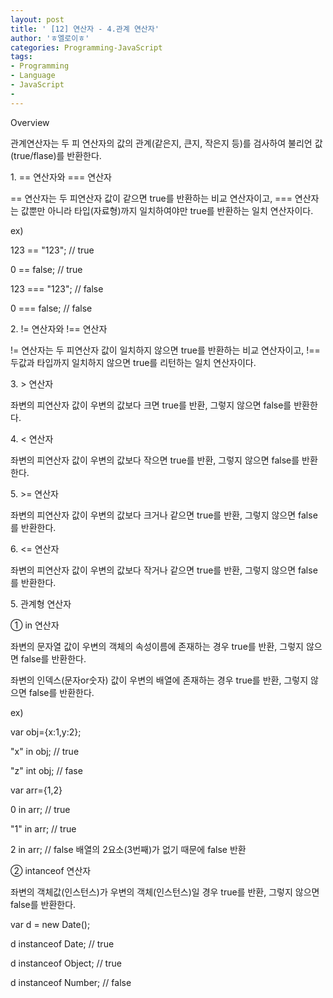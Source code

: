 ```yaml
---
layout: post
title: ' [12] 연산자 - 4.관계 연산자'
author: 'ㅎ엘로이ㅎ'
categories: Programming-JavaScript
tags:
- Programming
- Language
- JavaScript
-
---
```



<script> location.href='https://cafe.naver.com/develoid/701886' ; </script>

<p>Overview</p>
<p>관계연산자는 두 피 연산자의 값의 관계(같은지, 큰지, 작은지 등)를 검사하여 불리언 값(true/flase)를 반환한다.</p>
<p>1. == 연산자와 === 연산자</p>
<p>== 연산자는 두 피연산자 값이 같으면 true를 반환하는 비교 연산자이고, === 연산자는 값뿐만 아니라 타입(자료형)까지 일치하여야만 true를 반환하는 일치 연산자이다.</p>
<p>ex)</p>
<p>123 == "123";&nbsp;// true</p>
<p>0 == false;&nbsp;// true</p>
<p>123 === "123";&nbsp;// false</p>
<p>0 === false;&nbsp;// false</p>
<p>2. != 연산자와 !== 연산자</p>
<p>!= 연산자는 두 피연산자 값이 일치하지 않으면 true를 반환하는 비교 연산자이고,&nbsp;!== 두값과 타입까지 일치하지 않으면 true를 리턴하는 일치 연산자이다.</p>
<p>3.&nbsp;&gt; 연산자</p>
<p>좌변의 피연산자 값이 우변의 값보다 크면 true를 반환, 그렇지 않으면 false를 반환한다.</p>
<p>4. &lt; 연산자</p>
<p>좌변의 피연산자 값이 우변의 값보다 작으면 true를 반환, 그렇지 않으면 false를 반환한다.</p>
<p>5. &gt;= 연산자</p>
<p>좌변의 피연산자 값이 우변의 값보다 크거나 같으면&nbsp;true를 반환, 그렇지 않으면 false를 반환한다.</p>
<p>6. &lt;= 연산자</p>
<p>좌변의 피연산자 값이 우변의 값보다&nbsp;작거나 같으면&nbsp;true를 반환, 그렇지 않으면 false를 반환한다.</p>
<p>5. 관계형 연산자</p>
<p>① in 연산자</p>
<p>좌변의 문자열 값이 우변의 객체의 속성이름에 존재하는 경우 true를 반환, 그렇지 않으면 false를 반환한다.</p>
<p>좌변의 인덱스(문자or숫자) 값이 우변의 배열에 존재하는 경우 true를 반환, 그렇지 않으면 false를 반환한다.</p>
<p>ex)</p>
<p>var obj={x:1,y:2};</p>
<p>"x" in obj;&nbsp;// true</p>
<p>"z" int obj;&nbsp;// fase</p>
<p>var arr={1,2}</p>
<p>0 in arr;&nbsp;// true</p>
<p>"1" in arr;&nbsp;// true</p>
<p>2&nbsp;in arr;&nbsp;// false 배열의 2요소(3번째)가 없기 때문에 false 반환</p>
<p>② intanceof 연산자</p>
<p>좌변의 객체값(인스턴스)가 우변의 객체(인스턴스)일 경우 true를 반환, 그렇지 않으면 false를 반환한다.</p>
<p>var d = new Date();</p>
<p>d instanceof Date;&nbsp;// true</p>
<p>d instanceof Object;&nbsp;// true</p>
<p>d instanceof Number;&nbsp;// false</p>
<p></p>

